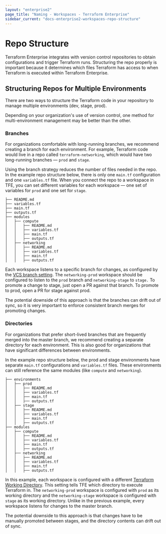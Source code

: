 ```yaml
---
layout: "enterprise2"
page_title: "Naming - Workspaces - Terraform Enterprise"
sidebar_current: "docs-enterprise2-workspaces-repo-structure"
---
```


# Repo Structure

Terraform Enterprise integrates with version control repositories to obtain
configurations and trigger Terraform runs. Structuring the repo properly is
important because it determines which files Terraform has access to when
Terraform is executed within Terraform Enterprise.


## Structuring Repos for Multiple Environments

There are two ways to structure the Terraform code in your repository to manage
multiple environments (dev, stage, prod).

Depending on your organization's use of version control, one method for
multi-environment management may be better than the other.

### Branches

For organizations comfortable with long-running branches, we recommend
creating a branch for each environment. For example, Terraform code would live
in a repo called `terraform-networking`, which would have two long-running
branches — `prod` and `stage`.

Using the branch strategy reduces the number of files
needed in the repo. In the example repo structure below, there
is only one `main.tf` configuration and one `variables.tf` file. When you connect the repo to a workspace in TFE, you can set different variables for each
workspace — one set of variables for `prod` and one set for `stage`.

```
├── README.md
├── variables.tf
├── main.tf
├── outputs.tf
├── modules
│   ├── compute
│   │   ├── README.md
│   │   ├── variables.tf
│   │   ├── main.tf
│   │   ├── outputs.tf
│   ├── networking
│   │   ├── README.md
│   │   ├── variables.tf
│   │   ├── main.tf
│   │   ├── outputs.tf
```

Each workspace listens to a specific
branch for changes, as configured by the [VCS branch setting](./settings.html#vcs-branch).
The `networking-prod` workspace should be configured to listen to the `prod`
branch and `networking-stage` to `stage.` To promote a change to stage, just open
a PR against that branch. To promote to prod, open a PR for stage against prod.

The potential downside of this approach is that the branches can drift out of sync, so
it is very important to enforce consistent branch merges for promoting changes.

### Directories

For organizations that prefer short-lived branches that are
frequently merged into the master branch, we recommend creating a separate
directory for each environment. This is also good for organizations that
have significant differences between environments.

In the example repo structure below,
the prod and stage environments have separate `main.tf` configurations and `variables.tf` files. These environments can still reference the same modules
(like `compute` and `networking`).

```
├── environments
│   ├── prod
│   │   ├── README.md
│   │   ├── variables.tf
│   │   ├── main.tf
│   │   ├── outputs.tf
│   ├── stage
│   │   ├── README.md
│   │   ├── variables.tf
│   │   ├── main.tf
│   │   ├── outputs.tf
├── modules
│   ├── compute
│   │   ├── README.md
│   │   ├── variables.tf
│   │   ├── main.tf
│   │   ├── outputs.tf
│   ├── networking
│   │   ├── README.md
│   │   ├── variables.tf
│   │   ├── main.tf
│   │   ├── outputs.tf
```

In this example, each workspace is configured with a
different [Terraform Working Directory](./settings.html#terraform-working-directory). This setting
tells TFE which directory to execute Terraform in.
The `networking-prod` workspace is configured with `prod` as its working directory
and the `networking-stage` workspace is configured with `stage` as its working
directory. Unlike in the previous example, every workspace listens for changes to the master branch.

The potential downside to this approach is that changes have to be manually promoted between stages, and the directory contents can drift out of sync.

